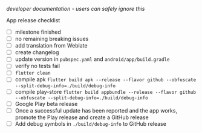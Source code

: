 *developer documentation - users can safely ignore this*

App release checklist
- [ ] milestone finished
- [ ] no remaining breaking issues
- [ ] add translation from Weblate
- [ ] create changelog
- [ ] update version in `pubspec.yaml` and `android/app/build.gradle`
- [ ] verify no tests fail
- [ ] `flutter clean`
- [ ] compile apk `flutter build apk --release --flavor github --obfuscate --split-debug-info=./build/debug-info`
- [ ] compile play-store `flutter build appbundle --release --flavor github --obfuscate --split-debug-info=./build/debug-info`
- [ ] Google Play beta release
- [ ] Once a successful update has been reported and the app works, promote the Play release and create a GitHub release
- [ ] Add debug symbols in `./build/debug-info` to GitHub release
